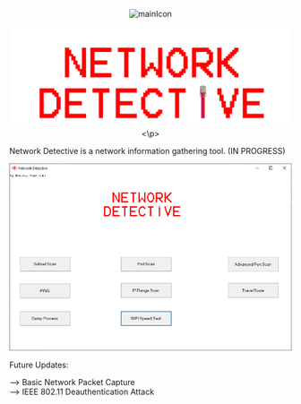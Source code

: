 

<p align="center">
  <img width="75" src="resources/Network-Detective-icon.ico" alt="mainIcon">
</p>

<p align="center"><img width="500" src="resources/mainMenu/mainMenuTitle.png" alt="mainTitle"> 
<\p>
                                                                   
Network Detective is a network information gathering tool. (IN PROGRESS)

![MainWindow](READMEimg/Capture.PNG)


Future Updates:

--> Basic Network Packet Capture  
--> IEEE 802.11 Deauthentication Attack
